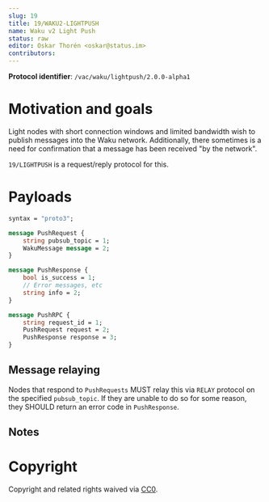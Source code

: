 ```yaml
---
slug: 19
title: 19/WAKU2-LIGHTPUSH
name: Waku v2 Light Push
status: raw
editor: Oskar Thorén <oskar@status.im>
contributors:
---
```


**Protocol identifier**: `/vac/waku/lightpush/2.0.0-alpha1`

# Motivation and goals

Light nodes with short connection windows and limited bandwidth wish to publish messages into the Waku network.
Additionally, there sometimes is a need for confirmation that a message has been received "by the network".

`19/LIGHTPUSH` is a request/reply protocol for this.

# Payloads

```protobuf
syntax = "proto3";

message PushRequest {
    string pubsub_topic = 1;
    WakuMessage message = 2;
}

message PushResponse {
    bool is_success = 1;
    // Error messages, etc
    string info = 2;
}

message PushRPC {
    string request_id = 1;
    PushRequest request = 2;
    PushResponse response = 3;
}
```

## Message relaying

Nodes that respond to `PushRequests` MUST relay this via `RELAY` protocol on the specified `pubsub_topic`.
If they are unable to do so for some reason, they SHOULD return an error code in `PushResponse`.

## Notes

<!--
TODO: Check current message confirmation setup
-->

# Copyright

Copyright and related rights waived via [CC0](https://creativecommons.org/publicdomain/zero/1.0/).

